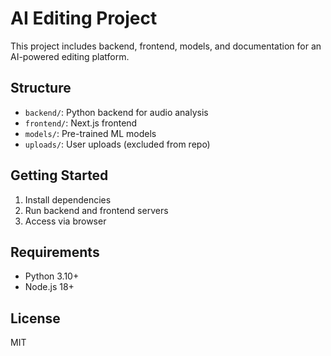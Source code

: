 # AI Editing Project

This project includes backend, frontend, models, and documentation for an AI-powered editing platform.

## Structure
- `backend/`: Python backend for audio analysis
- `frontend/`: Next.js frontend
- `models/`: Pre-trained ML models
- `uploads/`: User uploads (excluded from repo)

## Getting Started
1. Install dependencies
2. Run backend and frontend servers
3. Access via browser

## Requirements
- Python 3.10+
- Node.js 18+

## License
MIT

